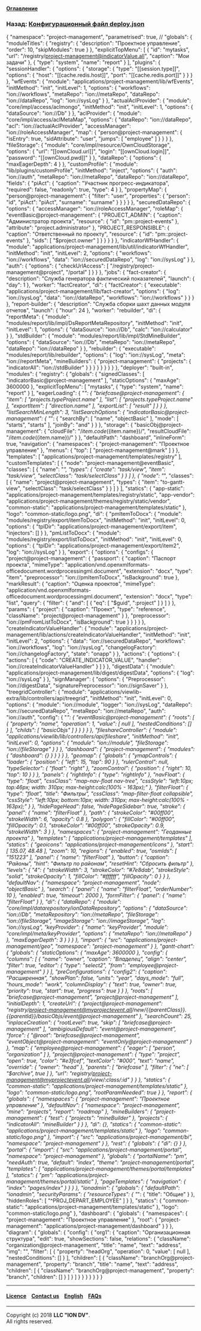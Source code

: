 #### [Оглавление](/docs/ru/index.md)

### Назад: [Конфигурационный файл deploy.json](/docs/ru/2_system_description/platform_configuration/deploy_ex.md)

{
  "namespace": "project-management",
  "parametrised": true, //
  "globals": {
    "moduleTitles": {
      "registry": {
        "description": "Проектное управление",
        "order": 10,
        "skipModules": true
      }
    },
    "explicitTopMenu": [
      {
        "id": "mytasks",
        "url": "/registry/project-management@indicatorValue.all",
        "caption": "Мои задачи"
      },
      {
        "type": "system",
        "name": "report"
      }
    ],
    "plugins": {
      "sessionHandler": {
        "options": {
          "storage": {
            "type": "[[session.type]]",
            "options": {
               "host": "[[cache.redis.host]]",
               "port": "[[cache.redis.port]]"
            }
          }
        }
      },
      "wfEvents": {
        "module": "applications/project-management/lib/wfEvents",
        "initMethod": "init",
        "initLevel": 1,
        "options": {
          "workflows": "ion://workflows",
          "metaRepo": "ion://metaRepo",
          "dataRepo": "ion://dataRepo",
          "log": "ion://sysLog"
        }
      },
      "actualAclProvider": {
        "module": "core/impl/access/aclmongo",
        "initMethod": "init",
        "initLevel": 1,
        "options": {
          "dataSource": "ion://Db"
        }
      },
      "aclProvider": {
        "module": "core/impl/access/aclMetaMap",
        "options": {
          "dataRepo": "ion://dataRepo",
          "acl": "ion://actualAclProvider",
          "accessManager": "ion://roleAccessManager",
          "map": {
            "person@project-management": {
              "isEntry": true,
              "sidAttribute": "user",
              "jumps": [
                "employee"
              ]
            }
          }
        }
      },
      "fileStorage": {
        "module": "core/impl/resource/OwnCloudStorage",
        "options": {
          "url": "[[ownCloud.url]]",
          "login": "[[ownCloud.login]]",
          "password": "[[ownCloud.pwd]]"
        }
      },
      "dataRepo": {
        "options": {
          "maxEagerDepth": 4
        }
      },
      "customProfile": {
        "module": "lib/plugins/customProfile",
        "initMethod": "inject",
        "options": {
          "auth": "ion://auth",
          "metaRepo": "ion://metaRepo",
          "dataRepo": "ion://dataRepo",
          "fields": {
            "piAct": {
              "caption": "Участник прогресс-индикатора",
              "required": false,
              "readonly": true,
              "type": 4
            }
          },
          "propertyMap": {
            "person@project-management": {
              "filter": "user",
              "properties": {
                "person": "id",
                "piAct": "piAct",
                "surname": "surname"
              }
            }
          }
        }
      },
      "securedDataRepo": {
        "options": {
          "accessManager": "ion://roleAccessManager",
          "roleMap": {
            "eventBasic@project-management": {
              "PROJECT_ADMIN": {
                "caption": "Администратор проекта",
                "resource": {
                  "id": "pm::project-events"
                },
                "attribute": "project.administrator"
              },
              "PROJECT_RESPONSIBLE": {
                "caption": "Ответственный по проекту",
                "resource": {
                  "id": "pm::project-events"
                },
                "sids": [
                  "$project.owner"
                ]
              }
            }
          }
        }
      },
      "indicatorWfHandler": {
        "module": "applications/project-management/lib/util/indicatorWfHandler",
        "initMethod": "init",
        "initLevel": 2,
        "options": {
          "workflows": "ion://workflows",
          "data": "ion://securedDataRepo",
          "log": "ion://sysLog"
        }
      },
      "auth": {
        "options": {
          "checkUrlAccess": [
            "/registry/project-management@project",
            "/portal"
          ]
        }
      }
    },
    "jobs": {
      "fact-creator": {
        "description": "Служба генератора фактический показателей",
        "launch": {
          "day": 1
        },
        "worker": "factCreator",
        "di": {
          "factCreator": {
            "executable": "applications/project-management/lib/fact-creator",
            "options": {
              "log": "ion://sysLog",
              "data": "ion://dataRepo",
              "workflows": "ion://workflows"
            }
          }
        }
      },
      "report-builder": {
        "description": "Служба сборки шахт данных модуля отчетов",
        "launch": {
          "hour": 24
        },
        "worker": "rebuilder",
        "di": {
          "reportMeta": {
            "module": "modules/report/lib/impl/DsReportMetaRepository",
            "initMethod": "init",
            "initLevel": 1,
            "options": {
              "dataSource": "ion://Db",
              "calc": "ion://calculator"
            }
          },
          "stdBuilder": {
            "module": "modules/report/lib/impl/StdMineBuilder",
            "options": {
              "dataSource": "ion://Db",
              "metaRepo": "ion://metaRepo",
              "dataRepo": "ion://dataRepo"
            }
          },
          "rebuilder": {
            "executable": "modules/report/lib/rebuilder",
            "options": {
              "log": "ion://sysLog",
              "meta": "ion://reportMeta",
              "mineBuilders": {
                "project-management": {
                  "projects": {
                    "indicatorAll": "ion://stdBuilder"
                  }
                }
              }
            }
          }
        }
      }
    }
  },
  "deployer": "built-in",
  "modules": {
    "registry": {
      "globals": {
        "signedClasses": [
          "indicatorBasic@project-management"
        ],
        "staticOptions": {
          "maxAge": 3600000
        },
        "explicitTopMenu": [
          "mytasks",
          {
            "type": "system",
            "name": "report"
          }
        ],
        "eagerLoading": {
          "*": {
            "briefcase@project-management": {
              "item": [
                "projects.typeProject.name"
              ],
              "list": [
                "projects.typeProject.name"
              ],
              "exportItem": [
                "direction.name"
              ],
              "exportList": [
                "result"
              ]
            }
          }
        },
        "listSearchMinLength": 3,
        "listSearchOptions": {
          "indicatorBasic@project-management": {
            "*": {
              "searchBy": [
                "name",
                "objectBasic"
              ],
              "mode": [
                "starts",
                "starts"
              ],
              "joinBy": "and"
            }
          }
        },
        "storage": {
          "basicObj@project-management": {
            "cloudFile": "/${item.code} (${item.name})/",
            "resultCloudFile": "/${item.code} (${item.name})/"
          }
        },
        "defaultPath": "dashboard",
        "inlineForm": true,
        "navigation": {
          "namespaces": {
            "project-management": "Проектное управление"
          },
          "menus": {
            "top": [
              "project-management@mark"
            ]
          }
        },
        "templates": [
          "applications/project-management/templates/registry"
        ],
        "customTemplates": [
          {
            "node": "project-management@eventBasic",
            "classes": [
              {
                "name": "*",
                "types": {
                  "create": "task/view",
                  "item": "task/view",
                  "selectClass": "task/selectClass"
                }
              }
            ]
          },
          {
            "node": "*",
            "classes": [
              {
                "name": "project@project-management",
                "types": {
                  "item": "to-gantt-view",
                  "selectClass": "task/selectClass"
                }
              }
            ]
          }
        ],
        "statics": {
          "app-static": "applications/project-management/templates/registry/static",
          "app-vendor": "applications/project-management/themes/registry/static/vendor",
          "common-static": "applications/project-management/templates/static"
        },
        "logo": "common-static/logo.png",
        "di": {
          "pmItemToDocx": {
            "module": "modules/registry/export/itemToDocx",
            "initMethod": "init",
            "initLevel": 0,
            "options": {
              "tplDir": "applications/project-management/export/item",
              "injectors": []
            }
          },
          "pmListToDocx": {
            "module": "modules/registry/export/listToDocx",
            "initMethod": "init",
            "initLevel": 0,
            "options": {
              "tplDir": "applications/project-management/export/item2",
              "log": "ion://sysLog"
            }
          },
          "export": {
            "options": {
              "configs": {
                "project@project-management": {
                  "passport": {
                    "caption": "Паспорт проекта",
                    "mimeType": "application/vnd.openxmlformats-officedocument.wordprocessingml.document",
                    "extension": "docx",
                    "type": "item",
                    "preprocessor": "ion://pmItemToDocx",
                    "isBackground": true
                  },
                  "markResult": {
                    "caption": "Оценка проектов",
                    "mimeType": "application/vnd.openxmlformats-officedocument.wordprocessingml.document",
                    "extension": "docx",
                    "type": "list",
                    "query": {
                      "filter": {
                        "and": [
                          {
                            "eq": [
                              "$guid",
                              ":project"
                            ]
                          }
                        ]
                      }
                    },
                    "params": {
                      "project": {
                        "caption": "Проект",
                        "type": "reference",
                        "className": "project@project-management"
                      }
                    },
                    "preprocessor": "ion://pmFromListToDocx",
                    "isBackground": true
                  }
                }
              }
            }
          },
          "createIndicatorValueHandler": {
            "module": "applications/project-management/lib/actions/createIndicatorValueHandler",
            "initMethod": "init",
            "initLevel": 2,
            "options": {
              "data": "ion://securedDataRepo",
              "workflows": "ion://workflows",
              "log": "ion://sysLog",
              "changelogFactory": "ion://changelogFactory",
              "state": "onapp"
            }
          },
          "actions": {
            "options": {
              "actions": [
                {
                  "code": "CREATE_INDICATOR_VALUE",
                  "handler": "ion://createIndicatorValueHandler"
                }
              ]
            }
          },
          "digestData": {
            "module": "applications/project-management/lib/digest/digestData",
            "options": {
              "log": "ion://sysLog"
            }
          },
          "signManager": {
            "options": {
              "Preprocessor": "ion://digestData",
              "signaturePreprocessor": "ion://signSaver"
            }
          },
          "treegridController": {
            "module": "applications/viewlib-extra/lib/controllers/api/treegrid",
            "initMethod": "init",
            "initLevel": 0,
            "options": {
              "module": "ion://module",
              "logger": "ion://sysLog",
              "dataRepo": "ion://securedDataRepo",
              "metaRepo": "ion://metaRepo",
              "auth": "ion://auth",
              "config": {
                "*": {
                  "eventBasic@project-management": {
                    "roots": [
                      {
                        "property": "name",
                        "operation": 1,
                        "value": [
                          null
                        ],
                        "nestedConditions": []
                      }
                    ],
                    "childs": [
                      "basicObjs"
                    ]
                  }
                }
              }
            }
          },
          "fileshareController": {
            "module": "applications/viewlib/lib/controllers/api/fileshare",
            "initMethod": "init",
            "initLevel": 0,
            "options": {
              "module": "ion://module",
              "fileStorage": "ion://fileStorage"
            }
          }
        },
        "dashboard": {
          "project-management": {
            "modules": {
              "dashboard": {}
            }
          }
        }
      }
    },
    "geomap": {
      "globals": {
        "ymapControls": {
          "loader": {
            "position": {
              "left": 15,
              "top": 90
            }
          },
          "rulerControl": null,
          "typeSelector": {
            "float": "right"
          },
          "zoomControl": {
            "position": {
              "right": 10,
              "top": 10
            }
          }
        },
        "panels": {
          "rightInfo": {
            "type": "rightInfo"
          },
          "navFloat": {
            "type": "float",
            "cssClass": "map-nav-float nav-tree",
            "cssStyle": "left:10px; top:46px; width: 310px; max-height:calc(100% - 163px);"
          },
          "filterFloat": {
            "type": "float",
            "title": "Фильтры",
            "cssClass": "map-filter-float collapsible",
            "cssStyle": "left:10px; bottom:10px; width: 310px; max-height:calc(100% - 163px);"
          }
        },
        "hidePageHead": false,
        "hidePageSidebar": true,
        "stroke": {
          "panel": {
            "name": "filterFloat"
          },
          "path": {
            "strokeColor": "#00ff00",
            "strokeWidth": 6,
            "opacity": 0.8
          },
          "polygon": {
            "fillColor": "#00ff00",
            "fillOpacity": 0.1,
            "strokeColor": "#00ff00",
            "strokeOpacity": 0.9,
            "strokeWidth": 3
          }
        },
        "namespaces": {
          "project-management": "Геоданные проекта"
        },
        "templates": [
          "applications/project-management/templates"
        ],
        "statics": {
          "geoicons": "applications/project-management/icons"
        },
        "start": [
          135.07,
          48.48
        ],
        "zoom": 10,
        "regions": {
          "enabled": true,
          "osmIds": [
            "151223"
          ],
          "panel": {
            "name": "filterFloat"
          },
          "button": {
            "caption": "Районы",
            "hint": "Фильтр по районам",
            "resetHint": "Сбросить фильтр"
          },
          "levels": {
            "4": {
              "strokeWidth": 3,
              "strokeColor": "#7e8dab",
              "strokeStyle": "solid",
              "strokeOpacity": 1,
              "fillColor": "#ffffff",
              "fillOpacity": 0
            }
          }
        },
        "defaultNav": {
          "namespace": "project-management",
          "node": "objectBasic"
        },
        "search": {
          "panel": {
            "name": "filterFloat",
            "orderNumber": 10
          },
          "enabled": true,
          "timeout": 2000
        },
        "formFilter": {
          "panel": {
            "name": "filterFloat"
          }
        },
        "di": {
          "dataRepo": {
            "module": "core/impl/datarepository/ionDataRepository",
            "options": {
              "dataSource": "ion://Db",
              "metaRepository": "ion://metaRepo",
              "fileStorage": "ion://fileStorage",
              "imageStorage": "ion://imageStorage",
              "log": "ion://sysLog",
              "keyProvider": {
                "name": "keyProvider",
                "module": "core/impl/meta/keyProvider",
                "options": {
                  "metaRepo": "ion://metaRepo"
                }
              },
              "maxEagerDepth": 3
            }
          }
        }
      },
      "import": {
        "src": "applications/project-management/geo",
        "namespace": "project-management"
      }
    },
    "gantt-chart": {
      "globals": {
        "staticOptions": {
          "maxAge": 3600000
        },
        "config": {
          "columns": [
            {
              "name": "owner",
              "caption": "Владелец",
              "align": "center",
              "filter": true,
              "editor": {
                "type": "select2",
                "from": "employee@project-management"
              }
            }
          ],
          "preConfigurations": {
            "config2": {
              "caption": "Расширенная",
              "showPlan": false,
              "units": "year",
              "days_mode": "full",
              "hours_mode": "work",
              "columnDisplay": {
                "text": true,
                "owner": true,
                "priority": true,
                "start": true,
                "progress": true
              }
            }
          },
          "roots": [
            "briefcase@project-management",
            "project@project-management"
          ],
          "initialDepth": 1,
          "createUrl": {
            "project@project-management": "registry/project-management@myprojectevent.all/new/{{parentClass}}.{{parentId}}/basicObjs/event@project-management"
          },
          "searchCount": 25,
          "inplaceCreation": {
            "rootLevel": true,
            "skip": [
              "briefcase@project-management"
            ],
            "ambigiousDefault": "event@project-management",
            "force": {
              "@root": "briefcase@project-management",
              "eventObject@project-management": "eventOnly@project-management"
            }
          },
          "map": {
            "employee@project-management": {
              "eager": [
                "person",
                "organization"
              ]
            },
            "project@project-management": {
              "type": "project",
              "open": true,
              "color": "#e3fcef",
              "textColor": "#000",
              "text": "name",
              "override": {
                "owner": "head"
              },
              "parents": [
                "briefcase"
              ],
              "filter": {
                "ne": [
                  "$archive",
                  true
                ]
              },
              "url": "registry/project-management@myprojectevent.all/view/:class/:id"
            }
          }
        },
        "statics": {
          "common-static": "applications/project-management/templates/static"
        },
        "logo": "common-static/logo.png",
        "rootParamNeeded": true
      }
    },
    "report": {
      "globals": {
        "namespaces": {
          "project-management": "Проектное управление"
        },
        "defaultNav": {
          "namespace": "project-management",
          "mine": "projects",
          "report": "roadmap"
        },
        "mineBuilders": {
          "project-management": {
            "test": {
              "projects": "mineBuilder"
            },
            "projects": {
              "indicatorAll": "mineBuilder"
            }
          }
        },
        "di": {},
        "statics": {
          "common-static": "applications/project-management/templates/static"
        },
        "logo": "common-static/logo.png"
      },
      "import": {
        "src": "applications/project-management/bi",
        "namespace": "project-management"
      }
    },
    "rest": {
      "globals": {
        "di": {}
      }
    },
    "portal": {
      "import": {
        "src": "applications/project-management/portal",
        "namespace": "project-management"
      },
      "globals": {
        "portalName": "pm",
        "needAuth": true,
        "default": "index",
        "theme": "project-management/portal",
        "templates": [
          "applications/project-management/themes/portal/templates"
        ],
        "statics": {
          "pm": "applications/project-management/themes/portal/static"
        },
        "pageTemplates": {
          "navigation": {
            "index": "pages/index"
          }
        }
      }
    },
    "ionadmin": {
      "globals": {
        "defaultPath": "ionadmin",
        "securityParams": {
          "resourceTypes": {
            "*": {
              "title": "Общие"
            }
          },
          "hiddenRoles": [
            "^PROJ_DEPART_EMPLOYEE"
          ]
        }
      },
      "statics": {
        "common-static": "applications/project-management/templates/static"
      },
      "logo": "common-static/logo.png"
    },
    "dashboard": {
      "globals": {
        "namespaces": {
          "project-management": "Проектное управление"
        },
        "root": {
          "project-management": "applications/project-management/dashboard"
        }
      }
    },
    "diagram": {
      "globals": {
        "config": {
          "org1": {
            "caption": "Организационная структура",
            "edit": true,
            "showSections": false,
            "relations": {
              "className": "organization@project-management",
              "title": "name",
              "text": "address",
              "img": "",
              "filter": [
                {
                  "property": "headOrg",
                  "operation": 0,
                  "value": [
                    null
                  ],
                  "nestedConditions": []
                }
              ],
              "children": [
                {
                  "className": "branchOrg@project-management",
                  "property": "branch",
                  "title": "name",
                  "text": "address",
                  "children": [
                    {
                      "className": "branchOrg@project-management",
                      "property": "branch",
                      "children": []
                    }
                  ]
                }
              ]
            }
          }
        }
      }
    }
  }
}

--------------------------------------------------------------------------  


 #### [Licence](/LICENCE.md) &ensp;  [Contact us](https://iondv.com) &ensp;  [English](/docs/en/2_system_description/platform_configuration/deploy_ex.md)   &ensp; [FAQs](/faqs.md) 
 
 --------------------------------------------------------------------------  

Copyright (c) 2018 **LLC "ION DV"**.  
All rights reserved. 